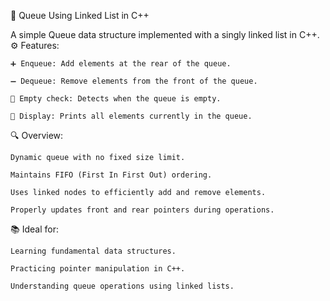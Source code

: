 🔗 Queue Using Linked List in C++

A simple Queue data structure implemented with a singly linked list in C++.
⚙️ Features:

    ➕ Enqueue: Add elements at the rear of the queue.

    ➖ Dequeue: Remove elements from the front of the queue.

    🚫 Empty check: Detects when the queue is empty.

    📄 Display: Prints all elements currently in the queue.

🔍 Overview:

    Dynamic queue with no fixed size limit.

    Maintains FIFO (First In First Out) ordering.

    Uses linked nodes to efficiently add and remove elements.

    Properly updates front and rear pointers during operations.

📚 Ideal for:

    Learning fundamental data structures.

    Practicing pointer manipulation in C++.

    Understanding queue operations using linked lists.
